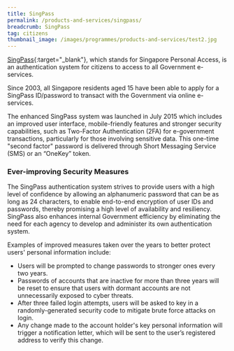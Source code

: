 ```yaml
---
title: SingPass
permalink: /products-and-services/singpass/
breadcrumb: SingPass
tag: citizens
thumbnail_image: /images/programmes/products-and-services/test2.jpg
---
```

[SingPass](https://www.singpass.gov.sg/spauth/login/loginpage?URL=%2F&TAM_OP=login){:target="_blank"}, which stands for Singapore Personal Access, is an authentication system for citizens to access to all Government e-services. 

Since 2003, all Singapore residents aged 15 have been able to apply for a SingPass ID/password to transact with the Government via online e-services.

The enhanced SingPass system was launched in July 2015 which includes an improved user interface, mobile-friendly features and stronger security capabilities, such as Two-Factor Authentication (2FA) for e-government transactions, particularly for those involving sensitive data. This one-time "second factor" password is delivered through Short Messaging Service (SMS) or an “OneKey” token.

### **Ever-improving Security Measures**

The SingPass authentication system strives to provide users with a high level of confidence by allowing an alphanumeric password that can be as long as 24 characters, to enable end-to-end encryption of user IDs and passwords, thereby promising a high level of availability and resiliency. SingPass also enhances internal Government efficiency by eliminating the need for each agency to develop and administer its own authentication system.

Examples of improved measures taken over the years to better protect users' personal information include:

* Users will be prompted to change passwords to stronger ones every two years.
* Passwords of accounts that are inactive for more than three years will be reset to ensure that users with dormant accounts are not unnecessarily exposed to cyber threats.
* After three failed login attempts, users will be asked to key in a randomly-generated security code to mitigate brute force attacks on login.
* Any change made to the account holder's key personal information will trigger a notification letter, which will be sent to the user’s registered address to verify this change.
